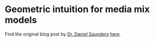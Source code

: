 # Geometric intuition for media mix models

Find the original blog post by [Dr. Daniel Saunders](https://github.com/daniel-saunders-phil) [here](https://daniel-saunders-phil.github.io/imagination_machine/posts/geometric-intuition-mmm/).
